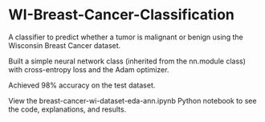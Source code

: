 # WI-Breast-Cancer-Classification
A classifier to predict whether a tumor is malignant or benign using the Wisconsin Breast Cancer dataset.

Built a simple neural network class (inherited from the nn.module class) with cross-entropy loss and the Adam optimizer.

Achieved 98% accuracy on the test dataset.

View the breast-cancer-wi-dataset-eda-ann.ipynb Python notebook to see the code, explanations, and results.

